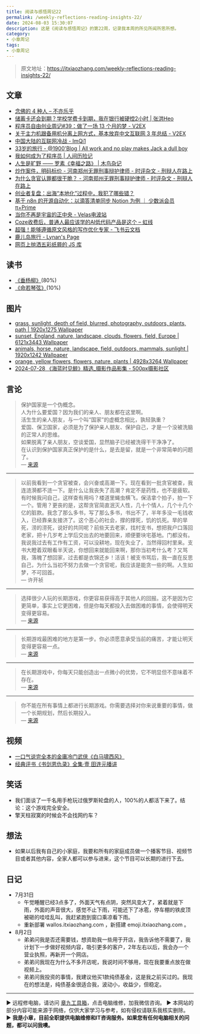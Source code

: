 ```yaml
---
title: 阅读与感悟周记22
permalink: /weekly-reflections-reading-insights-22/
date: 2024-08-03 15:30:07
description: 这是《阅读与感悟周记》的第22周，记录我本周的所见所闻所思所想。
category:
- 小章周记
tags:
- 小章周记
---
```


> 原文地址：<https://itxiaozhang.com/weekly-reflections-reading-insights-22/>  

## 文章

- [念佛的 4 种人 – 不亦乐乎](https://lms.pub/talk/4-types-of-buddha-people.html)
- [储蓄卡还会到期？学校学费卡到期，我在银行被硬控2小时 | 张洪Heo](https://blog.zhheo.com/p/7003.html)
- [程序员自由创业周记#39：做了一场 13 个月的梦 - V2EX](https://www.v2ex.com/t/1061942)
- [关于主力机跟备用机分离上网方式，基本放弃中文互联网 3 年总结 - V2EX](https://www.v2ex.com/t/1061957)
- [中国大陆的互联网冷战 - ImQi1](https://imqi1.com/discuss/383)
- [33岁的旅行 - @1900'Blog | All work and no play makes Jack a dull boy](https://1900.live/33sui-de-lu-xing/)
- [我如何成为了程序员 | 人间历险记](https://www.meettea.com/how-do-i-become-a-programmer.html)
- [人生是旷野 —— 罗素《幸福之路》 | 木鸟杂记](https://www.qtmuniao.com/2024/07/28/listening-conquest-of-happiness/)
- [炒作案件，明码标价 - 河南郑州无罪刑事辩护律师 - 时评杂文 - 刑辩人在路上](https://xingbianren.cn/post/241.html)
- [为什么贪官认罪都很干脆？ - 河南郑州无罪刑事辩护律师 - 时评杂文 - 刑辩人在路上](https://xingbianren.cn/post/242.html)
- [创业者复盘：出海“本地化”过程中，我犯了哪些错？](https://mp.weixin.qq.com/s/u3Ewb6QIimWpc24gb9SmXg)
- [基于 n8n 的开源自动化：以滴答清单同步 Notion 为例 ｜ 少数派会员 π+Prime](https://sspai.com/prime/story/automation-n8n)
- [当你不再是宇宙的正中央 - Velas电波站](https://www.velasx.com/am/6237)
- [Coze收费后，普通人最应该学的AI低代码产品是这个 – 虹线](https://1q43.blog/post/6060)
- [超强！能够遵循原文风格的写作优化专家 - 飞书云文档](https://zkv549gmz8.feishu.cn/wiki/N8uWwLl3oicxUekiiulcVwcwnVh)
- [鹿儿岛旅行 - Lynan's Page](https://lynan.cn/journey-to-kagoshima/)
- [网页上抛洒五彩纸屑的 JS 库](https://www.kirilv.com/canvas-confetti/)

## 读书

- [《垂杨柳》](https://book.douban.com/subject/2979014/)(80%)
- [《命若琴弦》](https://neodb.social/book/3N8AATSPt8soQIs57o7XE5)(10%)

## 图片

- [grass, sunlight, depth of field, blurred, photography, outdoors, plants, path | 1920x1275 Wallpaper](https://wallhaven.cc/w/4oew6m)
- [sunset, England, nature, landscape, clouds, flowers, field, Europe | 6121x3443 Wallpaper](https://wallhaven.cc/w/kxedwq)
- [animals, horse, nature, landscape, field, outdoors, mammals, sunlight | 1920x1242 Wallpaper](https://wallhaven.cc/w/yj87dd)
- [orange, yellow flowers, flowers, nature, plants | 4928x3264 Wallpaper](https://wallhaven.cc/w/4ywzqd)
- [2024-07-28 《海蓝时见鲸》精选_摄影作品影集 - 500px摄影社区](https://500px.com.cn/community/set/59fa4b9b101c400fbb4214a000a63310/details)

## 言论

> 保护国家是一个伪概念。  
> 人为什么要爱国？因为我们的亲人、朋友都在这里啊。  
> 活生生的亲人朋友，与一个叫“国家”的虚概念相比，孰轻孰重？  
> 爱国、保卫国家，必须是为了保护亲人朋友、保护自己，才是一个没被洗脑的正常人的思维。  
> 如果脱离了亲人朋友，空谈爱国，显然脑子已经被洗得干干净净了。  
> 在认识到保护国家真正保护的是什么，是去是留，就是一个非常简单的问题了。  
> — [来源](https://www.v2ex.com/t/1061118#)

---

> 以前我看到一个贪官被查，会兴奋或高潮一下。现在看到一批贪官被查，我连涟漪都不涟一下。是什么让我丧失了高潮？肯定不是药性，也不是疲软。有时候我问自己，这样查有用吗？楼道里蝇虫横飞，保洁拿个拍子，拍一下一个。管用？更丧的是，这帮贪官简直泯灭人性，几十个情人，几个十几个亿的脏款。我念了那么多书，写了那么多书，书出不了，半年多没一毛钱收入，已经靠亲友接济了。这个恶心的社会，撑的撑死，饥的饥死。旱的旱死，涝的涝死，说好的共同呢？前些天去老家，找村支书，想把我户口落回老家，把十几岁考上学后交出去的地要回来，顺便要块宅基地。门都没有。我说我过去有工作有工资，可以没耕地，现在失业了，当然得回村里来。支书大瞪着双眼看半天说，你想回来就能回来啊，那你当初考什么考？又骂我，落魄了想回家，过去都是衣锦还乡！活该！被支书骂后，我一直在反思自己，为什么当初不努力去做一个贪官呢，我应该是能贪一些的啊。人生如梦，不可回首。  
> — 许开祯

---

> 选择很少人玩的长期游戏，你更容易获得高于其他人的回报。这不是因为它更简单，事实上它更困难，但是你每天都投入去做困难的事情，会使得明天变得更容易。  
> — [来源](https://fs.blog/long-game/)

---

> 长期游戏最困难的地方是第一步。你必须愿意承受当前的痛苦，才能让明天变得更容易一点。  
> — [来源](https://fs.blog/long-game/)

---

> 在长期游戏中，你每天只能创造出一点微小的优势，它不明显但不意味着不存在。  
> — [来源](https://fs.blog/long-game/)

---

> 你不能在所有事情上都进行长期游戏。你需要选择对你来说重要的事情，做一个长期规划，然后长期投入。  
> — [来源](https://fs.blog/long-game/)

## 视频

- [一口气说完全本的金庸冷门武侠《白马啸西风》](https://www.bilibili.com/video/BV15s42137gz)
- [经典评书《书剑恩仇录》全集·壹 田连元播讲](https://www.bilibili.com/video/BV1JS411K7iF)

## 笑话

- 我们面谈了一千名用手枪玩过俄罗斯轮盘的人，100%的人都活下来了。结论：这个游戏完全安全。
- 擎天柱寂寞的时候会不会找网约车？

## 想法

- 如果以后我有自己的小家庭，我要和所有的家庭成员做一个播客节目、视频节目或者其他内容，全家人都可以参与进来，这个节目可以长期的进行下去。

## 日记

- 7月31日
  - 午觉睡醒已经3点多了，外面天气有点阴，突然风变大了，紧着就是下雨，外面的声音很大，感觉不止下雨，可能还下了冰雹，停车棚的铁皮顶被砸的哇哇乱叫，我赶紧跑到窗口乘凉看下雨。
  - 重新部署 wallos.itxiaozhang.com ，新搭建 emoji.itxiaozhang.com 。
- 8月2日
  - 弟弟问我是否还需要钱，想资助我一些用于开店，我告诉他不需要了，我计划下一步做好视频内容，吸引更多的客户，2年左右以后，我会办一个营业执照，再新开一个网店。
  - 弟弟问我现在为什么不多开店呢，我说时间不够用，现在我要重点放在做视频上。
  - 弟弟问我投资的事情，我建议他买1款纯债基金，这是我之前买过的。我现在的想法是，纯债基金很适合我，波动小，收益少，但稳定。

---
▶ 远程修电脑，请访问 [章九工具箱](https://zhang9.com/)，点击电脑维修，加我微信咨询。 
▶ 本网站的部分内容可能来源于网络，仅供大家学习与参考，如有侵权请联系我核实删除。  
▶ **我是小章，目前全职提供电脑维修和IT咨询服务。如果您有任何电脑相关的问题，都可以问我噢。**  
